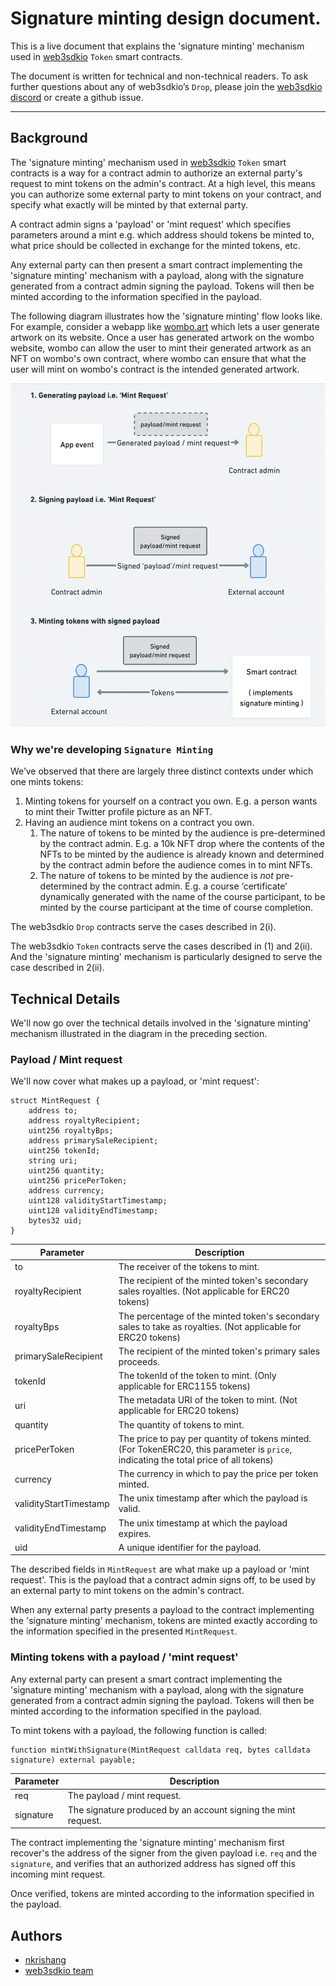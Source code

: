 # Signature minting design document.

This is a live document that explains the 'signature minting' mechanism used in [web3sdkio](https://web3sdk.io/) `Token` smart contracts.

The document is written for technical and non-technical readers. To ask further questions about any of web3sdkio’s `Drop`, please join the [web3sdkio discord](https://discord.gg/n33UhsfUKB) or create a github issue.

---

## Background

The 'signature minting' mechanism used in [web3sdkio](https://web3sdk.io/) `Token` smart contracts is a way for a contract admin to
authorize an external party's request to mint tokens on the admin's contract. At a high level, this means you can authorize some external party to mint tokens on your contract, and specify what exactly will be minted by that external party.

A contract admin signs a 'payload' or 'mint request' which specifies parameters around a mint e.g. which address should tokens be minted to, what price should be collected in exchange for the minted tokens, etc.

Any external party can then present a smart contract implementing the 'signature minting' mechanism with a payload, along with the signature generated from a contract admin signing the payload. Tokens will then be minted according to the information specified in the payload.

The following diagram illustrates how the 'signature minting' flow looks like. For example, consider a webapp like [wombo.art](https://www.wombo.art/) which lets a user generate artwork on its website. Once a user has generated artwork on the wombo website, wombo can allow the user to mint their generated artwork as an NFT on wombo's own contract, where wombo can ensure that what the user will mint on wombo's contract is the intended generated artwork.

![signaute-minting-diagram-1.png](/assets/signature-minting-diag-1.png)

### Why we're developing `Signature Minting`

We’ve observed that there are largely three distinct contexts under which one mints tokens:

1. Minting tokens for yourself on a contract you own. E.g. a person wants to mint their Twitter profile picture as an NFT.
2. Having an audience mint tokens on a contract you own.
    1. The nature of tokens to be minted by the audience is pre-determined by the contract admin. E.g. a 10k NFT drop where the contents of the NFTs to be minted by the audience is already known and determined by the contract admin before the audience comes in to mint NFTs.
    2. The nature of tokens to be minted by the audience is *not* pre-determined by the contract admin. E.g. a course ‘certificate’ dynamically generated with the name of the course participant, to be minted by the course participant at the time of course completion.

The web3sdkio `Drop` contracts serve the cases described in 2(i).

The web3sdkio `Token` contracts serve the cases described in (1) and 2(ii). And the 'signature minting' mechanism is particularly designed to serve the case described in 2(ii).

## Technical Details

We'll now go over the technical details involved in the 'signature minting' mechanism illustrated in the diagram in the preceding section.

### Payload / Mint request

We'll now cover what makes up a payload, or 'mint request':

```solidity
struct MintRequest {
    address to;
    address royaltyRecipient;
    uint256 royaltyBps;
    address primarySaleRecipient;
    uint256 tokenId;
    string uri;
    uint256 quantity;
    uint256 pricePerToken;
    address currency;
    uint128 validityStartTimestamp;
    uint128 validityEndTimestamp;
    bytes32 uid;
}
```

| Parameter | Description |
| --- | --- |
| to | The receiver of the tokens to mint. |
| royaltyRecipient | The recipient of the minted token's secondary sales royalties. (Not applicable for ERC20 tokens) |
| royaltyBps | The percentage of the minted token's secondary sales to take as royalties. (Not applicable for ERC20 tokens) |
| primarySaleRecipient | The recipient of the minted token's primary sales proceeds. |
| tokenId | The tokenId of the token to mint. (Only applicable for ERC1155 tokens)|
| uri | The metadata URI of the token to mint. (Not applicable for ERC20 tokens)|
| quantity | The quantity of tokens to mint.|
| pricePerToken | The price to pay per quantity of tokens minted. (For TokenERC20, this parameter is `price`, indicating the total price of all tokens)|
| currency | The currency in which to pay the price per token minted.|
| validityStartTimestamp | The unix timestamp after which the payload is valid.|
| validityEndTimestamp | The unix timestamp at which the payload expires.|
| uid | A unique identifier for the payload.|

The described fields in `MintRequest` are what make up a payload or 'mint request'. This is the payload that a contract admin signs off, to be used by an external party to mint tokens on the admin's contract.

When any external party presents a payload to the contract implementing the 'signature minting' mechanism, tokens are minted exactly according to the information specified in the presented `MintRequest`.

### Minting tokens with a payload / 'mint request'

Any external party can present a smart contract implementing the 'signature minting' mechanism with a payload, along with the signature generated from a contract admin signing the payload. Tokens will then be minted according to the information specified in the payload.

To mint tokens with a payload, the following function is called:

```solidity
function mintWithSignature(MintRequest calldata req, bytes calldata signature) external payable;
```

| Parameter | Description |
| --- | --- |
| req | The payload / mint request. |
| signature | The signature produced by an account signing the mint request. |

The contract implementing the 'signature minting' mechanism first recover's the address of the signer from the given payload i.e. `req` and the `signature`, and verifies that an authorized address has signed off this incoming mint request.

Once verified, tokens are minted according to the information specified in the payload.

## Authors
- [nkrishang](https://github.com/nkrishang)
- [web3sdkio team](https://github.com/web3sdkio)